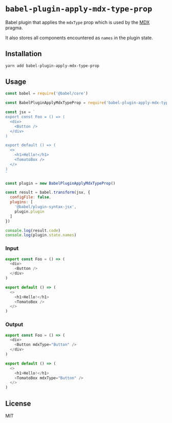 # `babel-plugin-apply-mdx-type-prop`

Babel plugin that applies the `mdxType` prop which is
used by the [MDX](https://mdxjs.com) pragma.

It also stores all components encountered as `names` in
the plugin state.

## Installation

```sh
yarn add babel-plugin-apply-mdx-type-prop
```

## Usage

```js
const babel = require('@babel/core')

const BabelPluginApplyMdxTypeProp = require('babel-plugin-apply-mdx-type-prop')

const jsx = `
export const Foo = () => (
  <div>
    <Button />
  </div>
)

export default () => (
  <>
    <h1>Hello!</h1>
    <TomatoBox />
  </>
)
`

const plugin = new BabelPluginApplyMdxTypeProp()

const result = babel.transform(jsx, {
  configFile: false,
  plugins: [
    '@babel/plugin-syntax-jsx',
    plugin.plugin
  ]
})

console.log(result.code)
console.log(plugin.state.names)
```

### Input

```js
export const Foo = () => (
  <div>
    <Button />
  </div>
)

export default () => (
  <>
    <h1>Hello!</h1>
    <TomatoBox />
  </>
)
```

### Output

```js
export const Foo = () => (
  <div>
    <Button mdxType="Button" />
  </div>
)

export default () => (
  <>
    <h1>Hello!</h1>
    <TomatoBox mdxType="Button" />
  </>
)
```

## License

MIT
